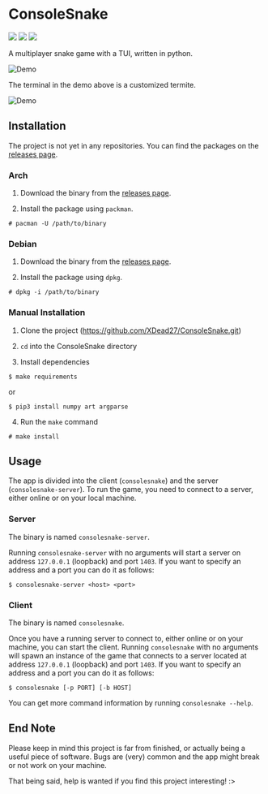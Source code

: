 # ConsoleSnake

![](https://img.shields.io/badge/license-MIT-blueviolet.svg)
![](https://tokei.rs/b1/github/XDead27/ConsoleSnake?category=code)
![](https://img.shields.io/github/v/release/XDead27/ConsoleSnake?include_prereleases)

A multiplayer snake game with a TUI, written in python.

![Demo](https://user-images.githubusercontent.com/32306451/134492672-319f0067-ee8a-487d-8487-d8d8d329d349.gif)

The terminal in the demo above is a customized termite.

![Demo](https://user-images.githubusercontent.com/32306451/134492701-5b0d8267-3faa-448b-9596-15c61418e60a.gif)

## Installation

The project is not yet in any repositories. You can find the packages on the [releases page](https://github.com/XDead27/ConsoleSnake/releases).

### Arch

1. Download the binary from the [releases page](https://github.com/XDead27/ConsoleSnake/releases).

2. Install the package using `packman`.
```
# pacman -U /path/to/binary
```

### Debian

1. Download the binary from the [releases page](https://github.com/XDead27/ConsoleSnake/releases).

2. Install the package using `dpkg`.
```
# dpkg -i /path/to/binary
```

### Manual Installation

1. Clone the project (https://github.com/XDead27/ConsoleSnake.git)

2. `cd` into the ConsoleSnake directory

3. Install dependencies
```
$ make requirements
```
or
```
$ pip3 install numpy art argparse
```

4. Run the `make` command
```
# make install
```

## Usage

The app is divided into the client (`consolesnake`) and the server (`consolesnake-server`).
To run the game, you need to connect to a server, either online or on your local machine.

### Server

The binary is named `consolesnake-server`.

Running `consolesnake-server` with no arguments will start a server on address `127.0.0.1` (loopback) and port `1403`.
If you want to specify an address and a port you can do it as follows:
```
$ consolesnake-server <host> <port>
```

### Client

The binary is named `consolesnake`.

Once you have a running server to connect to, either online or on your machine, you can start the client.
Running `consolesnake` with no arguments will spawn an instance of the game that connects to a server located at address `127.0.0.1` (loopback) and port `1403`.
If you want to specify an address and a port you can do it as follows:
```
$ consolesnake [-p PORT] [-b HOST]
```
You can get more command information by running `consolesnake --help`.

## End Note

Please keep in mind this project is far from finished, or actually being a useful piece of software. Bugs are (very) common and the app might break or not work on your machine.

That being said, help is wanted if you find this project interesting! :>

